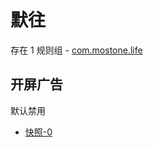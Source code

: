 # 默往

存在 1 规则组 - [com.mostone.life](/src/apps/com.mostone.life.ts)

## 开屏广告

默认禁用

- [快照-0](https://i.gkd.li/i/13832104)
